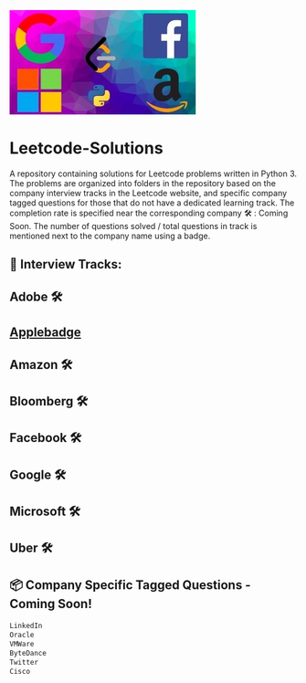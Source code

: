 
![image](image.jpg)

# Leetcode-Solutions
A repository containing solutions for Leetcode problems written in Python 3. The problems are organized into folders in the repository based on the company interview tracks in the Leetcode website, and specific company tagged questions for those that do not have a dedicated learning track. The completion rate is specified near the corresponding company
:hammer_and_wrench: : Coming Soon. The number of questions solved / total questions in track is mentioned next to the company name using a badge. 

## :rocket: Interview Tracks:

## Adobe :hammer_and_wrench:
## [Apple](Apple)[badge](https://img.shields.io/badge/1-90-orange.svg)
## Amazon :hammer_and_wrench:
## Bloomberg :hammer_and_wrench:
## Facebook :hammer_and_wrench:
## Google :hammer_and_wrench:
## Microsoft :hammer_and_wrench:
## Uber :hammer_and_wrench:

## :package: Company Specific Tagged Questions - Coming Soon!

```
LinkedIn
Oracle
VMWare
ByteDance
Twitter
Cisco
```
